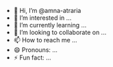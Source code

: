 - 👋 Hi, I’m @amna-atraria 
- 👀 I’m interested in ... 
- 🌱 I’m currently learning ...
- 💞️ I’m looking to collaborate on ...
- 📫 How to reach me ...
- 😄 Pronouns: ...
- ⚡ Fun fact: ...

<!---
amna-atraria/amna-ataria is a ✨ special ✨ repository because its `README.md` (this file) appears on your GitHub profile.
You can click the Preview link to take a look at your changes.
--->
